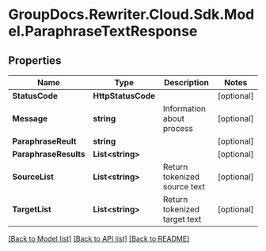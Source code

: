 # GroupDocs.Rewriter.Cloud.Sdk.Model.ParaphraseTextResponse

## Properties

Name | Type | Description | Notes
------------ | ------------- | ------------- | -------------
**StatusCode** | **HttpStatusCode** |  | [optional] 
**Message** | **string** | Information about process | [optional] 
**ParaphraseReult** | **string** |  | [optional] 
**ParaphraseResults** | **List&lt;string&gt;** |  | [optional] 
**SourceList** | **List&lt;string&gt;** | Return tokenized source text | [optional] 
**TargetList** | **List&lt;string&gt;** | Return tokenized target text | [optional] 

[[Back to Model list]](../README.md#documentation-for-models) [[Back to API list]](../README.md#documentation-for-api-endpoints) [[Back to README]](../README.md)

